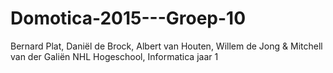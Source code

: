 # Domotica-2015---Groep-10
Bernard Plat, Daniël de Brock, Albert van Houten, Willem de Jong & Mitchell van der Galiën
NHL Hogeschool, Informatica jaar 1